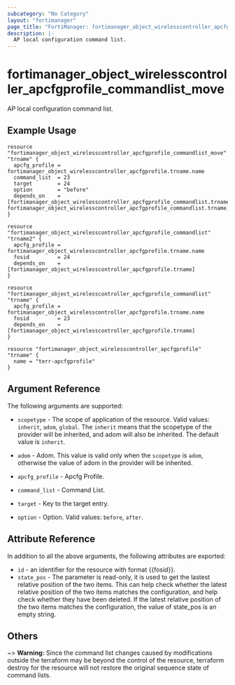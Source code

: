 ```yaml
---
subcategory: "No Category"
layout: "fortimanager"
page_title: "FortiManager: fortimanager_object_wirelesscontroller_apcfgprofile_commandlist_move"
description: |-
  AP local configuration command list.
---
```


# fortimanager_object_wirelesscontroller_apcfgprofile_commandlist_move
AP local configuration command list.

## Example Usage

```hcl
resource "fortimanager_object_wirelesscontroller_apcfgprofile_commandlist_move" "trname" {
  apcfg_profile = fortimanager_object_wirelesscontroller_apcfgprofile.trname.name
  command_list  = 23
  target        = 24
  option        = "before"
  depends_on    = [fortimanager_object_wirelesscontroller_apcfgprofile_commandlist.trname2, fortimanager_object_wirelesscontroller_apcfgprofile_commandlist.trname]
}

resource "fortimanager_object_wirelesscontroller_apcfgprofile_commandlist" "trname2" {
  apcfg_profile = fortimanager_object_wirelesscontroller_apcfgprofile.trname.name
  fosid         = 24
  depends_on    = [fortimanager_object_wirelesscontroller_apcfgprofile.trname]
}

resource "fortimanager_object_wirelesscontroller_apcfgprofile_commandlist" "trname" {
  apcfg_profile = fortimanager_object_wirelesscontroller_apcfgprofile.trname.name
  fosid         = 23
  depends_on    = [fortimanager_object_wirelesscontroller_apcfgprofile.trname]
}

resource "fortimanager_object_wirelesscontroller_apcfgprofile" "trname" {
  name = "terr-apcfgprofile"
}
```

## Argument Reference


The following arguments are supported:

* `scopetype` - The scope of application of the resource. Valid values: `inherit`, `adom`, `global`. The `inherit` means that the scopetype of the provider will be inherited, and adom will also be inherited. The default value is `inherit`.
* `adom` - Adom. This value is valid only when the `scopetype` is `adom`, otherwise the value of adom in the provider will be inherited.
* `apcfg_profile` - Apcfg Profile.
* `command_list` - Command List.

* `target` - Key to the target entry.
* `option` - Option. Valid values: `before`, `after`.


## Attribute Reference

In addition to all the above arguments, the following attributes are exported:
* `id` - an identifier for the resource with format {{fosid}}.
* `state_pos` - The parameter is read-only, it is used to get the lastest relative position of the two items. This can help check whether the latest relative position of the two items matches the configuration, and help check whether they have been deleted. If the latest relative position of the two items matches the configuration, the value of state_pos is an empty string.

## Others

~> **Warning:** Since the command list changes caused by modifications outside the terraform may be beyond the control of the resource, terraform destroy for the resource will not restore the original sequence state of command lists.
